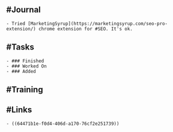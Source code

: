 ## #Journal
	- Tried [MarketingSyrup](https://marketingsyrup.com/seo-pro-extension/) chrome extension for #SEO. It's ok.
## #Tasks
	- ### Finished
	- ### Worked On
	- ### Added
## #Training
## #Links
	- ((64471b1e-f0d4-406d-a170-76cf2e251739))